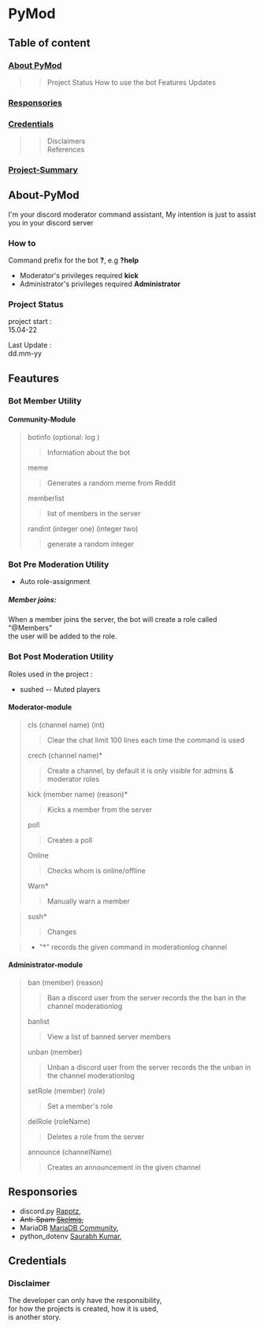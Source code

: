 # PyMod

## Table of content

### [About PyMod](#About-PyMod)

>> Project Status 
>> How to use the bot
>> Features
>> Updates

### [Responsories](#Responsories)

### [Credentials](#Credentials)
>> Disclaimers<br>
>> References

### [Project-Summary](#project-Summary)

## About-PyMod

I'm your discord moderator command assistant, 
My intention is just to assist you in your discord server

### How to

Command prefix for the bot **?**, e.g **?help** 

-   Moderator's privileges required **kick**
-   Administrator's privileges required **Administrator**

### Project Status

project start :<br>
15.04-22

Last Update :<br>
dd.mm-yy

## Feautures

### Bot Member Utility

#### Community-Module

> botinfo (optional: log )
>> Information about the bot
>
> meme
>> Generates a random meme from Reddit
>
> memberlist
>> list of members in the server
>
> randint (integer one) (integer two)
>> generate a random integer

### Bot Pre Moderation Utility

* Auto role-assignment

##### Member joins:

When a member joins the server, the bot will create a role called "@Members"<br>
the user will be added to the role.<br>


### Bot Post Moderation Utility

Roles used in the project :

-   sushed        --  Muted players

#### Moderator-module

> cls (channel name) (int)
>> Clear the chat limit 100 lines each time the command is used
>
> crech (channel name)*
>> Create a channel, by default it is only visible for admins & moderator roles
>
> kick (member name) (reason)*
>> Kicks a member from the server
>
> poll
>> Creates a poll
>
>   Online
>>  Checks whom is online/offline
>
>   Warn*
>>  Manually warn a member

>
>   sush*
>>   Changes

> - "*" records the given command in moderationlog channel

#### Administrator-module

> ban (member) (reason)
>> Ban a discord user from the server
>> records the the ban in the channel moderationlog
>
> banlist
>> View a list of banned server members
>                           
> unban (member)
>> Unban a discord user from the server
>> records the the unban in the channel moderationlog
>
> setRole (member) (role)
>> Set a member's role
>
> delRole (roleName)
>> Deletes a role from the server
>
>announce (channelName)
>> Creates an announcement in the given channel


## Responsories

- discord.py [Rapptz](https://github.com/Rapptz/discord.py),  <br>
- ~~Anti-Spam [Skelmis](https://github.com/Skelmis/DPY-Anti-Spam/commits?author=Skelmis),~~<br>
- MariaDB [MariaDB Community](https://github.com/mariadb-corporation/mariadb-connector-python), <br>
- python_dotenv [Saurabh Kumar](https://github.com/motdotla/dotenv),<br>


 

## Credentials

### Disclaimer

The developer can only have the responsibility,<br>
for how the projects is created, how it is used,<br>
is another story.

